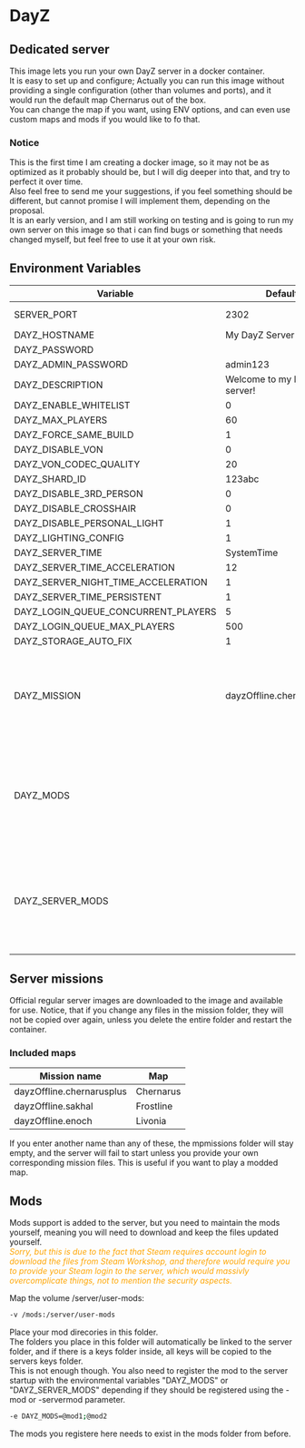 # DayZ
## Dedicated server
This image lets you run your own DayZ server in a docker container.<br>
It is easy to set up and configure; Actually you can run this image without providing a single configuration (other than volumes and ports), and it would run the default map Chernarus out of the box.<br>
You can change the map if you want, using ENV options, and can even use custom maps and mods if you would like to fo that.<br>

### Notice
This is the first time I am creating a docker image, so it may not be as optimized as it probably should be, but I will dig deeper into that, and try to perfect it over time.<br>
Also feel free to send me your suggestions, if you feel something should be different, but cannot promise I will implement them, depending on the proposal.<br>
It is an early version, and I am still working on testing and is going to run my own server on this image so that i can find bugs or something that needs changed myself, but feel free to use it at your own risk.

## Environment Variables
| Variable      | Default   | Required  | Description   |
| ---------     | --------  | --------- | ---------     |
| SERVER_PORT   | 2302      | Optional  | Sets the server port to be used for the game |
| DAYZ_HOSTNAME | My DayZ Server | Optional | |
| DAYZ_PASSWORD |  | Optional | |
| DAYZ_ADMIN_PASSWORD | admin123 | Optional | |
| DAYZ_DESCRIPTION | Welcome to my DayZ server! | Optional | |
| DAYZ_ENABLE_WHITELIST | 0 | Optional | |
| DAYZ_MAX_PLAYERS | 60 | Optional | |
| DAYZ_FORCE_SAME_BUILD | 1 | Optional | |
| DAYZ_DISABLE_VON | 0 | Optional | |
| DAYZ_VON_CODEC_QUALITY | 20 | Optional | |
| DAYZ_SHARD_ID | 123abc | Optional | |
| DAYZ_DISABLE_3RD_PERSON | 0 | Optional | |
| DAYZ_DISABLE_CROSSHAIR | 0 | Optional | |
| DAYZ_DISABLE_PERSONAL_LIGHT | 1 | Optional | |
| DAYZ_LIGHTING_CONFIG | 1 | Optional | |
| DAYZ_SERVER_TIME | SystemTime | Optional | |
| DAYZ_SERVER_TIME_ACCELERATION | 12 | Optional | |
| DAYZ_SERVER_NIGHT_TIME_ACCELERATION | 1 | Optional | |
| DAYZ_SERVER_TIME_PERSISTENT | 1 | Optional | |
| DAYZ_LOGIN_QUEUE_CONCURRENT_PLAYERS | 5 | Optional | |
| DAYZ_LOGIN_QUEUE_MAX_PLAYERS | 500 | Optional | |
| DAYZ_STORAGE_AUTO_FIX | 1 | Optional | |
| DAYZ_MISSION  | dayzOffline.chernarusplus | Optional | Defines the map played on the server. If the selected mission is not one of the available missions (see "Server missions" section), the missions folder will stay empty. |
| DAYZ_MODS |  | Optional | Names of the mods you want to add to the server as -mod, separated by ";", eg. DAYZ_MODS=@CF;@DF - The mods you enter here have to exist in the user-mods folder with the same folder name. |
| DAYZ_SERVER_MODS |  | Optional | Names of the mods you want to add to the server as -servermod, separated by ";", eg. DAYZ_MODS=@CF;@DF - The mods you enter here have to exist in the user-mods folder with the same folder name. |

## Server missions
Official regular server images are downloaded to the image and available for use.
Notice, that if you change any files in the mission folder, they will not be copied over again, unless you delete the entire folder and restart the container.

### Included maps
| Mission name | Map |
| ----------- | ----- |
| dayzOffline.chernarusplus | Chernarus |
| dayzOffline.sakhal | Frostline |
| dayzOffline.enoch | Livonia |

If you enter another name than any of these, the mpmissions folder will stay empty, and the server will fail to start unless you provide your own corresponding mission files. This is useful if you want to play a modded map.

## Mods
Mods support is added to the server, but you need to maintain the mods yourself, meaning you will need to download and keep the files updated yourself.<br>
<span style="color: orange; font-style: italic">Sorry, but this is due to the fact that Steam requires account login to download the files from Steam Workshop, and therefore would require you to provide your Steam login to the server, which would massivly overcomplicate things, not to mention the security aspects.</span>

Map the volume /server/user-mods:
```bash
-v /mods:/server/user-mods
```
Place your mod direcories in this folder.<br>
The folders you place in this folder will automatically be linked to the server folder, and if there is a keys folder inside, all keys will be copied to the servers keys folder.<br>
This is not enough though. You also need to register the mod to the server startup with the environmental variables "DAYZ_MODS" or "DAYZ_SERVER_MODS" depending if they should be registered using the -mod or -servermod parameter.
```bash
-e DAYZ_MODS=@mod1;@mod2
```
The mods you registere here needs to exist in the mods folder from before.